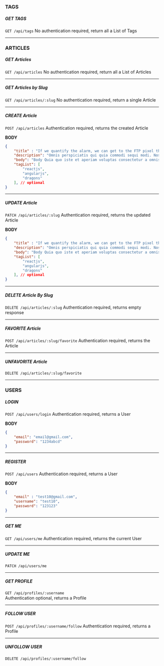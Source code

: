 ### TAGS
##### GET TAGS
`GET /api/tags` 
No authentication required, return all a List of Tags

---

### ARTICLES
##### GET Articles
`GET /api/articles`
No authentication required, return all a List of Articles

---

##### GET Articles by Slug
`GET /api/articles/:slug` 
No authentication required, return a single Article

--- 

##### CREATE Article
`POST /api/articles`
Authentication required, returns the created Article

**BODY**
```json
{
    "title" : "If we quantify the alarm, we can get to the FTP pixel through the online SSL interface!",
    "description": "Omnis perspiciatis qui quia commodi sequi modi. Nostrum quam aut cupiditate est facere omnis possimus. Tenetur similique nemo illo soluta molestias facere quo. Ipsam totam facilis delectus nihil quidem",
    "body": "Body Quia quo iste et aperiam voluptas consectetur a omnis et.\\nDolores et earum consequuntur sunt et.\\nEa nulla ab voluptatem dicta vel",
    "tagList": [
        "reactjs",
        "angularjs",
        "dragons"
    ], // optional
}
```

---

##### UPDATE Article
`PATCH /api/articles/:slug`
Authentication required, returns the updated Article

**BODY**
```json
{
    "title" : "If we quantify the alarm, we can get to the FTP pixel through the online SSL interface!",
    "description": "Omnis perspiciatis qui quia commodi sequi modi. Nostrum quam aut cupiditate est facere omnis possimus. Tenetur similique nemo illo soluta molestias facere quo. Ipsam totam facilis delectus nihil quidem",
    "body": "Body Quia quo iste et aperiam voluptas consectetur a omnis et.\\nDolores et earum consequuntur sunt et.\\nEa nulla ab voluptatem dicta vel",
    "tagList": [
        "reactjs",
        "angularjs",
        "dragons"
    ], // optional
}
```
---

##### DELETE Article By Slug
`DELETE /api/articles/:slug`
Authentication required, returns empty response

---

##### FAVORITE Article
`POST /api/articles/:slug/favorite`
Authentication required, returns the Article

---

##### UNFAVORITE Article
`DELETE /api/articles/:slug/favorite`

---
### USERS
##### LOGIN
`POST /api/users/login`
Authentication required, returns a User

**BODY**
```json
{
    "email": "email@gmail.com",
    "password": "1234abcd"
}
```

---

##### REGISTER
`POST /api/users`
Authentication required, returns a User

**BODY**
```json
{
    "email" : "test10@gmail.com",
    "username": "test10",
    "password": "123123"
}
```

---

##### GET ME
`GET /api/users/me`
Authentication required, returns the current User

---

##### UPDATE ME
`PATCH /api/users/me`

---

##### GET PROFILE
`GET /api/profiles/:username`  
Authentication optional, returns a Profile

---

##### FOLLOW USER
`POST /api/profiles/:username/follow`
Authentication required, returns a Profile

---

##### UNFOLLOW USER
`DELETE /api/profiles/:username/follow`

